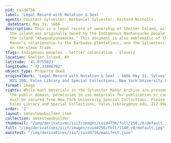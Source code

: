 ```yaml
---
pid: cuid4756
label: 'Legal Record with Notation & Seal '
agents: Constant Sylvester; Nathaniel Sylvester; Richard Nicholls
_dateStart: May 31, 1666
description: This is a legal record of ownership of Shelter Island, with mention that
  the island was originally owned by the Indigenous Manhansucke people, who called
  the island “Ahaquatzunamocke." This document is also emblematic of the Sylvester
  Manor’s relationship to the Barbados plantations, and the Sylvesters’ dependency
  on the slave trade.
tTags: Indigenous peoples - Settler colonialism - Slavery
location: Shelter Island, NY
latitude: '41.0755823'
longitude: "-72.33896792"
object_type: Property deed
originalWork: 'Legal Record with Notation & Seal : 1666 May 31. Sylvester Manor Archive,
  MSS 208, Fales Library and Special Collections, New York University Libraries. https://findingaids.library.nyu.edu/fales/mss_208/.'
format: image
rights: While most materials in the Sylvester Manor Archive are presumed to be in
  the public domain, permission to use materials for publication or commercial purposes
  must be secured from New York University Special Collections. Please contact the
  Fales Library and Special Collections, fales.library@nyu.edu, 212-998-2596.
order: '2'
layout: smtestwaxbuilder_item
collection: smtestwaxbuilder
thumbnail: "/img/derivatives/iiif/images/cuid4756/full/250,/0/default.jpg"
full: "/img/derivatives/iiif/images/cuid4756/full/1140,/0/default.jpg"
manifest: "/img/derivatives/iiif/cuid4756/manifest.json"
---
```

